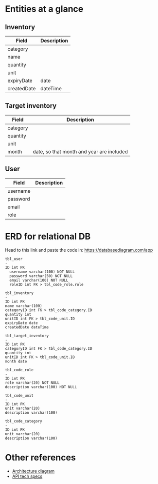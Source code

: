# Entities at a glance

## Inventory

| Field       | Description |
| ----------- | ----------- |
| category    |             |
| name        |             |
| quantity    |             |
| unit        |             |
| expiryDate  | date        |
| createdDate | dateTime    |

## Target inventory

| Field    | Description                               |
| -------- | ----------------------------------------- |
| category |                                           |
| quantity |                                           |
| unit     |                                           |
| month    | date, so that month and year are included |

## User

| Field    | Description |
| -------- | ----------- |
| username |             |
| password |             |
| email    |             |
| role     |             |

# ERD for relational DB

Head to this link and paste the code in:
https://databasediagram.com/app

```
tbl_user
-
ID int PK
  username varchar(100) NOT NULL
  password varchar(50) NOT NULL
  email varchar(100) NOT NULL
  roleID int FK > tbl_code_role.role

tbl_inventory
-
ID int PK
name varchar(100)
categoryID int FK > tbl_code_category.ID
quantity int
unitID int FK > tbl_code_unit.ID
expiryDate date
createdDate dateTime

tbl_target_inventory
-
ID int PK
categoryID int FK > tbl_code_category.ID
quantity int
unitID int FK > tbl_code_unit.ID
month date

tbl_code_role
-
ID int PK
role varchar(20) NOT NULL
description varchar(100) NOT NULL

tbl_code_unit
-
ID int PK
unit varchar(20)
description varchar(100)

tbl_code_category
-
ID int PK
unit varchar(20)
description varchar(100)
```

# Other references

- [Architecture diagram](architecture/giftandgain-architecture-diagram.png)
- [API tech specs](architecture/api-tech-specs.md)
